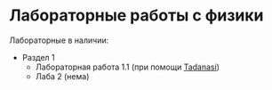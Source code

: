 # Лабораторные работы с физики
Лабораторные в наличии:
- Раздел 1
  - Лабораторная работа 1.1 (при помощи [Tadanasi](https://github.com/OurPain))
  - Лаба 2 (нема)
